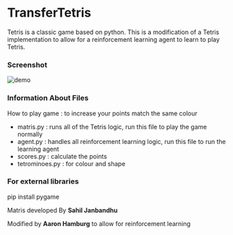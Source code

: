 # TransferTetris
Tetris is a classic game based on python. This is a modification of a Tetris implementation
to allow for a reinforcement learning agent to learn to play Tetris.
### Screenshot 
![demo](https://user-images.githubusercontent.com/22257930/85377927-705ac300-b557-11ea-9832-27ea33703292.png)
### Information About Files
How to play game : to increase your points match the same colour
- matris.py : runs all of the Tetris logic, run this file to play the game normally
- agent.py : handles all reinforcement learning logic, run this file to run the learning agent
- scores.py : calculate the points
- tetrominoes.py : for colour and shape

### For external libraries
pip install pygame

Matris developed By **Sahil Janbandhu**

Modified by **Aaron Hamburg** to allow for reinforcement learning
